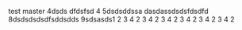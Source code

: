 test master 4dsds
dfdsfsd
4
5dsdsddssa
dasdassdsdsfdsdfd
8dsdsdsdsdfsddsdds
9sdsasds1
2
3
4
2
3
4
2
3
4
2
3
4
2
3
4
2
3
4
2
